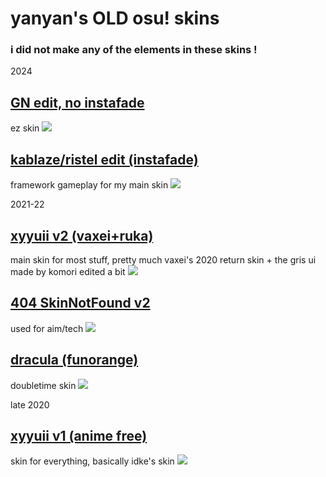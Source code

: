 # yanyan's OLD osu! skins
### i did not make any of the elements in these skins ! 



2024
## [GN edit, no instafade](https://drive.google.com/file/d/1egwi0AX1ZUlb2Yz7dw1UuB1qVs-BkJ69/view?usp=sharing)
ez skin 
![](https://i.imgur.com/Tw3p82E.jpeg)

## [kablaze/ristel edit (instafade)](https://drive.google.com/file/d/1ieKruSe1g0FimXSGMkf3GG5JxWtisRiF/view?usp=sharing)
framework gameplay for my main skin
![](https://i.imgur.com/KKvvRxl.png)

2021-22
## [xyyuii v2 (vaxei+ruka)](https://www.mediafire.com/file/98zb7dh4p23rv51/-+++++++++#+xyyuii.+(v2)+『vaxei+ruka』+#+++++++++-.osk/file)
main skin for most stuff, pretty much vaxei's 2020 return skin + the gris ui made by komori edited a bit
![](https://i.imgur.com/M0xHgRX.png)

## [404 SkinNotFound v2](https://joofixd.s-ul.eu/Ia93XGt5)
used for aim/tech
![](https://i.imgur.com/aKZt7Cf.png)

## [dracula (funorange)](https://joofixd.s-ul.eu/2JwFiizy)
doubletime skin
![](https://i.imgur.com/jKoRCOA.png)


late 2020
## [xyyuii v1 (anime free)](https://www.mediafire.com/file/ttwydv63magyi6t/xyyuii+v1.osk/file)
skin for everything, basically idke's skin
![](https://i.imgur.com/F7IqM4d.png)
